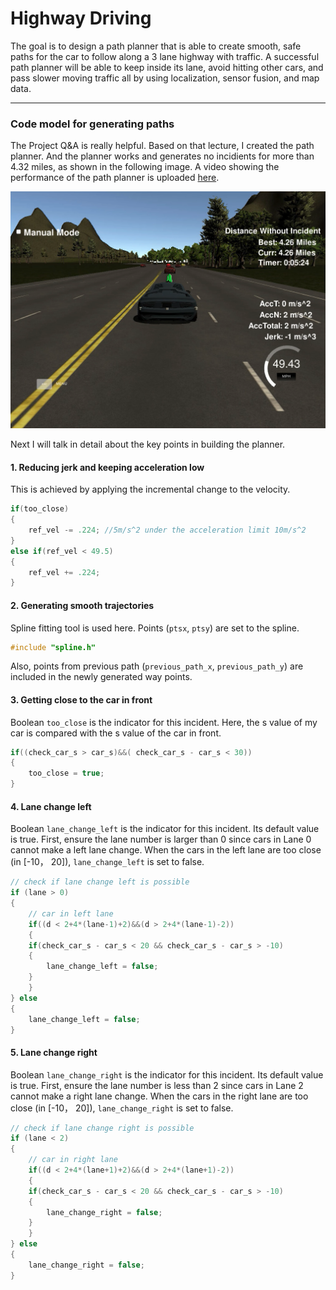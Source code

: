 # **Highway Driving**

The goal is to design a path planner that is able to create smooth, safe paths for the car to follow along a 3 lane highway with traffic. A successful path planner will be able to keep inside its lane, avoid hitting other cars, and pass slower moving traffic all by using localization, sensor fusion, and map data.

[//]: # (Image References)

[image1]: Result_image.png

---
### Code model for generating paths

The Project Q&A is really helpful. Based on that lecture, I created the path planner. And the planner works and generates no incidients for more than 4.32 miles, as shown in the following image. A video showing the performance of the path planner is uploaded [here](https://youtu.be/6kglUzTQvSc).

![alt text][image1]

Next I will talk in detail about the key points in building the planner.

#### 1. Reducing jerk and keeping acceleration low

This is achieved by applying the incremental change to the velocity.

```C++
if(too_close)
{
    ref_vel -= .224; //5m/s^2 under the acceleration limit 10m/s^2
}
else if(ref_vel < 49.5)
{
    ref_vel += .224;
}
```

#### 2. Generating smooth trajectories

Spline fitting tool is used here. Points (`ptsx`, `ptsy`) are set to the spline.

```C++
#include "spline.h"
```
Also, points from previous path (`previous_path_x`, `previous_path_y`) are included in the newly generated way points.

#### 3. Getting close to the car in front

Boolean `too_close` is the indicator for this incident. Here, the s value of my car is compared with the s value of the car in front.

```C++
if((check_car_s > car_s)&&( check_car_s - car_s < 30))
{
    too_close = true;
}
```
#### 4. Lane change left

Boolean `lane_change_left` is the indicator for this incident. Its default value is true. First, ensure the lane number is larger than 0 since cars in Lane 0 cannot make a left lane change. When the cars in the left lane are too close (in [-10， 20]), `lane_change_left` is set to false.

```C++
// check if lane change left is possible
if (lane > 0)
{
    // car in left lane
    if((d < 2+4*(lane-1)+2)&&(d > 2+4*(lane-1)-2))
    {
    if(check_car_s - car_s < 20 && check_car_s - car_s > -10)
    {
        lane_change_left = false;
    }
    }
} else
{
    lane_change_left = false;
}
```

#### 5. Lane change right

Boolean `lane_change_right` is the indicator for this incident. Its default value is true. First, ensure the lane number is less than 2 since cars in Lane 2 cannot make a right lane change. When the cars in the right lane are too close (in [-10， 20]), `lane_change_right` is set to false.

```C++
// check if lane change right is possible
if (lane < 2)
{
    // car in right lane
    if((d < 2+4*(lane+1)+2)&&(d > 2+4*(lane+1)-2))
    {
    if(check_car_s - car_s < 20 && check_car_s - car_s > -10)
    {
        lane_change_right = false;
    }
    }       
} else 
{
    lane_change_right = false;
}           
```


